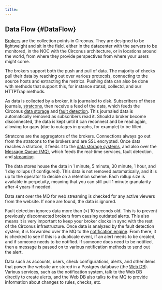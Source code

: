 ```yaml
---
title:
---
```


## Data Flow {#DataFlow}

[Brokers](/Roles/broker.md) are the collection points in Circonus.  They are designed to be lightweight and sit in the field, either in the datacenter with the servers to be monitored, in the NOC with the Circonus architecture, or in locations around the world, from where they provide perspectives from where your users might come.

The brokers support both the push and pull of data.  The majority of checks pull their data by reaching out over various protocols, connecting to the source hosts and extracting the metrics.  Pushing data can also be done with methods that support this, for instance statsd, collectd, and our HTTPTrap methods.

As data is collected by a broker, it is journaled to disk.  Subscribers of these journals, [stratcons](/Roles/stratcon.md), then receive a feed of the data, which feeds the Circonus [data storage](/Roles/data_storage.md) and [fault detection](/Roles/fault_detection.md).  This journaled data is automatically removed as subscribers read it. Should a broker become disconnected, the data is kept until it can reconnect and be read again, allowing for gaps (due to outages in graphs, for example) to be filled.

Stratcons are the aggregators of the brokers. Connections always go out from
the stratcons to the brokers and are SSL encrypted.  Once data reaches a
stratcon, it feeds it to the [data storage systems](/Roles/data_storage.md),
and also over the [Message Queue (MQ)](/Roles/mq.md), which feeds the real-time
services, fault detection, and [streaming](/Roles/web_stream.md).

The data stores house the data in 1 minute, 5 minute, 30 minute, 1 hour, and 1 day rollups (if configured).  This data is not removed automatically, and it is up to the operator to decide on a retention scheme.  Each rollup size is available in perpetuity, meaning that you can still pull 1 minute granularity after 4 years if needed.

Data sent over the MQ for web streaming is checked for any active viewers from the website. If none are found, the data is ignored.

Fault detection ignores data more than (>) 10 seconds old. This is to prevent previously disconnected brokers from causing outdated alerts.  This also means it is very important to keep your broker clocks in sync with the rest of the Circonus infrastructure.  Once data is analyzed by the fault detection system, it is forwarded over the MQ to the [notification engine](/Roles/notification.md).  From there, it is checked to see if this is a duplicate event, if an alert needs to be created, and if someone needs to be notified. If someone does need to be notified, then a message is passed on to various notification methods to send out the alert.

Data such as accounts, users, check configurations, alerts, and other items that power the website are stored in a Postgres database (the [Web DB](/Roles/web_db.md)).  Various services, such as the notification system, talk to the Web DB directly to create alerts, and the Web DB also talks to the MQ to provide information about changes to rules, checks, etc.
